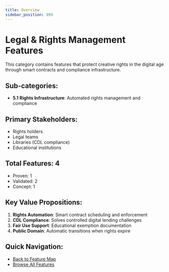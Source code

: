 ```yaml
---
title: Overview
sidebar_position: 999
---
```


# Legal & Rights Management Features

This category contains features that protect creative rights in the digital age through smart contracts and compliance infrastructure.

## Sub-categories:
- **5.1 Rights Infrastructure**: Automated rights management and compliance

## Primary Stakeholders:
- Rights holders
- Legal teams
- Libraries (CDL compliance)
- Educational institutions

## Total Features: 4
- Proven: 1
- Validated: 2
- Concept: 1

## Key Value Propositions:
1. **Rights Automation**: Smart contract scheduling and enforcement
2. **CDL Compliance**: Solves controlled digital lending challenges
3. **Fair Use Support**: Educational exemption documentation
4. **Public Domain**: Automatic transitions when rights expire

## Quick Navigation:
- [Back to Feature Map](../MULTI-TIER-FEATURE-MAP.md)
- [Browse All Features](../MULTI-TIER-FEATURE-MAP.md#5-legal--rights-management)